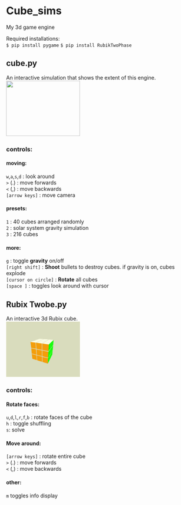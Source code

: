 # Cube_sims
My 3d game engine

Required installations:  
`$ pip install pygame`
`$ pip install RubikTwoPhase`

## cube.py
An interactive simulation that shows the extent of this engine.  
<img src="./screenshots/cubes-cropped.gif" width="200" height="150" />


### controls:

#### moving:
`w`,`a`,`s`,`d`  : look around  
`>` (.) : move forwards  
`<` (,) : move backwards  
`[arrow keys]` : move camera  

#### presets:
`1` : 40 cubes arranged randomly  
`2` : solar system gravity simulation  
`3` : 216 cubes  

#### more:
`g` : toggle **gravity** on/off  
`[right shift]` : **Shoot** bullets to destroy cubes. if gravity is on, cubes explode  
`[cursor on circle]` : **Rotate** all cubes  
`[space ]` : toggles look around with cursor

## Rubix Twobe.py
An interactive 3d Rubix cube.  
<img src="./screenshots/RBX-CUBES-crop2.gif" width="200" height="150" />

### controls:

#### Rotate faces:
`u`,`d`,`l`,`r`,`f`,`b` : rotate faces of the cube  
`h` : toggle shuffling  
`s`: solve  


#### Move around:
`[arrow keys]` : rotate entire cube  
`>` (.) : move forwards  
`<` (,) : move backwards  

#### other:
`m` toggles info display




